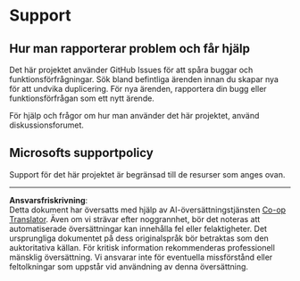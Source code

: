 <!--
CO_OP_TRANSLATOR_METADATA:
{
  "original_hash": "fdfc08baee91e402938a2b1f94fe0949",
  "translation_date": "2025-08-28T16:03:53+00:00",
  "source_file": "etc/SUPPORT.md",
  "language_code": "sv"
}
-->
# Support

## Hur man rapporterar problem och får hjälp  

Det här projektet använder GitHub Issues för att spåra buggar och funktionsförfrågningar. Sök bland befintliga 
ärenden innan du skapar nya för att undvika duplicering. För nya ärenden, rapportera din bugg eller 
funktionsförfrågan som ett nytt ärende.

För hjälp och frågor om hur man använder det här projektet, använd diskussionsforumet.

## Microsofts supportpolicy  

Support för det här projektet är begränsad till de resurser som anges ovan.

---

**Ansvarsfriskrivning**:  
Detta dokument har översatts med hjälp av AI-översättningstjänsten [Co-op Translator](https://github.com/Azure/co-op-translator). Även om vi strävar efter noggrannhet, bör det noteras att automatiserade översättningar kan innehålla fel eller felaktigheter. Det ursprungliga dokumentet på dess originalspråk bör betraktas som den auktoritativa källan. För kritisk information rekommenderas professionell mänsklig översättning. Vi ansvarar inte för eventuella missförstånd eller feltolkningar som uppstår vid användning av denna översättning.